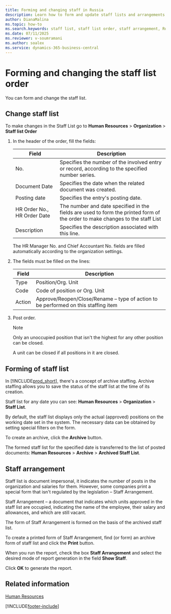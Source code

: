 ```yaml
---
title: Forming and changing staff in Russia
description: Learn how to form and update staff lists and arrangements in Business Central for Russia.
author: DianaMalina
ms.topic: how-to
ms.search.keywords: staff list, staff list order, staff arrangement, Russia
ms.date: 07/11/2025
ms.reviewer: v-soumramani
ms.author: soalex
ms.service: dynamics-365-business-central
---
```


# Forming and changing the staff list order

You can form and change the staff list.

## Change staff list

To make changes in the Staff List  go to **Human Resources** > **Organization** > **Staff list Order**

1. In the header of the order, fill the fields:

   | Field                       | Description                                                  |
   | --------------------------- | ------------------------------------------------------------ |
   | No.                         | Specifies the number of the involved entry or record, according to the specified number series. |
   | Document Date               | Specifies the date when the related document was created.    |
   | Posting date                | Specifies the entry's posting date.                          |
   | HR Order No., HR Order Date | The number and date specified in the fields are used to form the printed form of the order to make changes to the staff List |
   | Description                 | Specifies the description associated with this line.         |

   The HR Manager No. and Chief Accountant No. fields are filled automatically according to the organization settings.

1. The fields must be filled on the lines:

   | Field  | Description                                                  |
   | ------ | ------------------------------------------------------------ |
   | Type   | Position/Org. Unit                                           |
   | Code   | Code of position or Org. Unit                                |
   | Action | Approve/Reopen/Close/Rename – type of action to be performed on this staffing item |

1. Post order.

   > [!NOTE]
   > Only an unoccupied position that isn't the highest for any other position can be closed.
   >
   > A unit can be closed if all positions in it are closed.

## Forming of staff list

In [!INCLUDE[prod_short](../../includes/prod_short.md)], there's a concept of archive staffing. Archive staffing allows you to save the status of the staff list at the time of its creation.

Staff list for any date you can see: **Human Resources** > **Organization** > **Staff List**.

By default, the staff list displays only the actual (approved) positions on the working date set in the system. The necessary data can be obtained by setting special filters on the form.

To create an archive, click the **Archive** button.

The formed staff list for the specified date is transferred to the list of posted documents: **Human Resources** > **Archive** > **Archived Staff List**.

## Staff arrangement

Staff list is document impersonal, it indicates the number of posts in the organization and salaries for them. However, some companies print a special form that isn't regulated by the legislation – Staff Arrangement.

Staff Arrangement – a document that indicates which units approved in the staff list are occupied, indicating the name of the employee, their salary and allowances, and which are still vacant.

The form of  Staff Arrangement is formed on the basis of the archived staff list.

To create a printed form of Staff Arrangement, find (or form) an archive form of staff list and click the **Print** button.

When you run the report, check the box **Staff Arrangement** and select the desired mode of report generation in the field **Show Staff**.

Click **OK** to generate the report.

## Related information

[Human Resources](Human-Resources.md)  

[!INCLUDE[footer-include](../../includes/footer-banner.md)]
